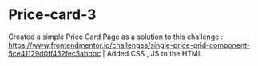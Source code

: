 # Price-card-3
Created a  simple Price Card Page as a solution to this challenge : https://www.frontendmentor.io/challenges/single-price-grid-component-5ce41129d0ff452fec5abbbc | Added CSS , JS to the HTML 
